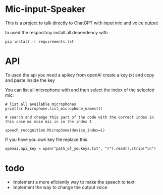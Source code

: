 # Mic-input-Speaker

This is a project to talk directly to ChatGPT with input mic and voice output 

to used the respositroy install all dependency with 

```pip install -r requirements.txt```


# API 
To used the api you need a apikey from openAI create a key.txt and copy and paste inside the key

You can list all microphone with and then select the index of the selected mic: 

```
# list all available microphones
print(sr.Microphone.list_microphone_names())  

# search and change this part of the code with the correct index in this case mi main mic is in the index 1

speech_recognition.Microphone(device_index=1)

```

If you have you own key file replace this 

```
openai.api_key = open("path_of_youkeys.txt", "r").read().strip("\n")

```

# todo
* Implement a more eficiently way to make the speech to text
* Implement the way to change the output voice
